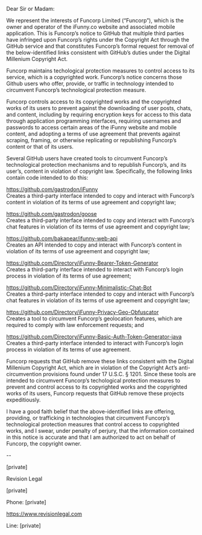 Dear Sir or Madam:

 

We represent the interests of Funcorp Limited (“Funcorp”), which is the owner and operator of the iFunny.co website and associated mobile application. This is Funcorp’s notice to GitHub that multiple third parties have infringed upon Funcorp’s rights under the Copyright Act through the GitHub service and that constitutes Funcorp’s formal request for removal of the below-identified links consistent with GitHub’s duties under the Digital Millenium Copyright Act.

 

Funcorp maintains techological protection measures to control access to its service, which is a copyrighted work. Funcorp’s notice concerns those Github users who offer, provide, or traffic in technology intended to circumvent Funcorp’s technological protection measure. 

 

Funcorp controls access to its copyrighted works and the copyrighted works of its users to prevent against the downloading of user posts, chats, and content, including by requiring encryption keys for access to this data through application programming interfaces, requiring usernames and passwords to access certain areas of the iFunny website and mobile content, and adopting a terms of use agreement that prevents against scraping, framing, or otherwise replicating or republishing Funcorp’s content or that of its users.

 

Several GitHub users have created tools to circumvent Funcorp’s technological protection mechanisms and to republish Funcorp’s, and its user’s, content in violation of copyright law. Specifically, the following links contain code intended to do this:

 

https://github.com/gastrodon/iFunny  
Creates a third-party interface intended to copy and interact with Funcorp’s content in violation of its terms of use agreement and copyright law;

https://github.com/gastrodon/goose  
Creates a third-party interface intended to copy and interact with Funcorp’s chat features in violation of its terms of use agreement and copyright law;

https://github.com/bakapear/ifunny-web-api  
Creates an API intended to copy and interact with Funcorp’s content in violation of its terms of use agreement and copyright law;

https://github.com/Directory/iFunny-Bearer-Token-Generator  
Creates a third-party interface intended to interact with Funcorp’s login process in violation of its terms of use agreement;

https://github.com/Directory/iFunny-Minimalistic-Chat-Bot  
Creates a third-party interface intended to copy and interact with Funcorp’s chat features in violation of its terms of use agreement and copyright law;

https://github.com/Directory/iFunny-Privacy-Geo-Obfuscator  
Creates a tool to circumvent Funcorp’s geolocation features, which are required to comply with law enforcement requests; and

https://github.com/Directory/iFunny-Basic-Auth-Token-Generator-java  
Creates a third-party interface intended to interact with Funcorp’s login process in violation of its terms of use agreement.
 

Funcorp requests that GitHub remove these links consistent with the Digital Millenium Copyright Act, which are in violation of the Copyright Act’s anti-circumvention provisions found under 17 U.S.C. § 1201. Since these tools are intended to circumvent Funcorp’s techological protection measures to prevent and control access to its copyrighted works and the copyrighted works of its users, Funcorp requests that GitHub remove these projects expeditiously.

 

I have a good faith belief that the above-identified links are offering, providing, or trafficking in technologies that circumvent Funcorp’s technological protection measures that control access to copyrighted works, and I swear, under penalty of perjury, that the information contained in this notice is accurate and that I am authorized to act on behalf of Funcorp, the copyright owner.

 

 

--

[private]

Revision Legal

[private]

Phone: [private]

https://www.revisionlegal.com

Line: [private]

